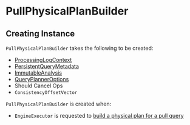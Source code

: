 # PullPhysicalPlanBuilder

## Creating Instance

`PullPhysicalPlanBuilder` takes the following to be created:

* <span id="processingLogContext"> [ProcessingLogContext](monitoring/ProcessingLogContext.md)
* <span id="persistentQueryMetadata"> [PersistentQueryMetadata](PersistentQueryMetadata.md)
* <span id="analysis"> [ImmutableAnalysis](analyzer/ImmutableAnalysis.md)
* <span id="queryPlannerOptions"> [QueryPlannerOptions](planner/QueryPlannerOptions.md)
* <span id="shouldCancelOperations"> Should Cancel Ops
* <span id="consistencyOffsetVector"> `ConsistencyOffsetVector`

`PullPhysicalPlanBuilder` is created when:

* `EngineExecutor` is requested to [build a physical plan for a pull query](EngineExecutor.md#buildPullPhysicalPlan)
